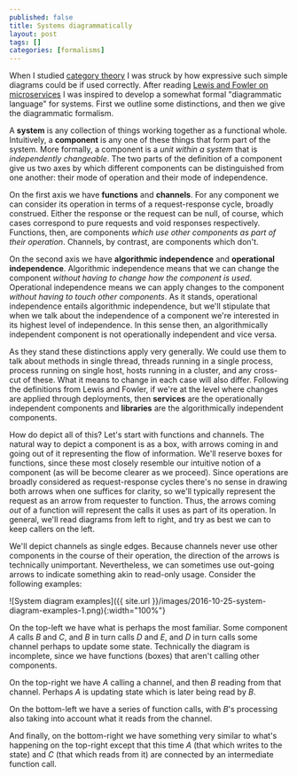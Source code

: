 ```yaml
---
published: false
title: Systems diagrammatically
layout: post
tags: []
categories: [formalisms]
---
```

When I studied [category theory](https://en.wikipedia.org/wiki/Category_theory) I was struck by how expressive such simple diagrams could be if used correctly. After reading [Lewis and Fowler on microservices](http://www.martinfowler.com/articles/microservices.html) I was inspired to develop a somewhat formal "diagrammatic language" for systems. First we outline some distinctions, and then we give the diagrammatic formalism.

A **system** is any collection of things working together as a functional whole. Intuitively, a **component** is any one of these things that form part of the system. More formally, a component is a *unit within a system* that is *independently changeable*. The two parts of the definition of a component give us two axes by which different components can be distinguished from one another: their mode of operation and their mode of independence.

On the first axis we have **functions** and **channels**. For any component we can consider its operation in terms of a request-response cycle, broadly construed. Either the response or the request can be null, of course, which cases correspond to pure requests and void responses respectively. Functions, then, are components *which use other components as part of their operation*. Channels, by contrast, are components which don't.

On the second axis we have **algorithmic independence** and **operational independence**. Algorithmic independence means that we can change the component *without having to change how the component is used*. Operational independence means we can apply changes to the component *without having to touch other components*. As it stands, operational independence entails algorithmic independence, but we'll stipulate that when we talk about the independence of a component we're interested in its highest level of independence. In this sense then, an algorithmically independent component is not operationally independent and vice versa.

As they stand these distinctions apply very generally. We could use them to talk about methods in single thread, threads running in a single process, process running on single host, hosts running in a cluster, and any cross-cut of these. What it means to change in each case will also differ. Following the definitions from Lewis and Fowler, if we're at the level where changes are applied through deployments, then **services** are the operationally independent components and **libraries** are the algorithmically independent components.

How do depict all of this? Let's start with functions and channels. The natural way to depict a component is as a box, with arrows coming in and going out of it representing the flow of information. We'll reserve boxes for functions, since these most closely resemble our intuitive notion of a component (as will be become clearer as we proceed). Since operations are broadly considered as request-response cycles there's no sense in drawing both arrows when one suffices for clarity, so we'll typically represent the request as an arrow from requester to function. Thus, the arrows coming *out* of a function will represent the calls it uses as part of its operation. In general, we'll read diagrams from left to right, and try as best we can to keep callers on the left.

We'll depict channels as single edges. Because channels never use other components in the course of their operation, the direction of the arrows is technically unimportant. Nevertheless, we can sometimes use out-going arrows to indicate something akin to read-only usage. Consider the following examples:

![System diagram examples]({{ site.url }}/images/2016-10-25-system-diagram-examples-1.png){:width="100%"}

On the top-left we have what is perhaps the most familiar. Some component *A* calls *B* and *C*, and *B* in turn calls *D* and *E*, and *D* in turn calls some channel perhaps to update some state. Technically the diagram is incomplete, since we have functions (boxes) that aren't calling other components.

On the top-right we have *A* calling a channel, and then *B* reading from that channel. Perhaps *A* is updating state which is later being read by *B*.

On the bottom-left we have a series of function calls, with *B*'s processing also taking into account what it reads from the channel.

And finally, on the bottom-right we have something very similar to what's happening on the top-right except that this time *A* (that which writes to the state) and *C* (that which reads from it) are connected by an intermediate function call.
